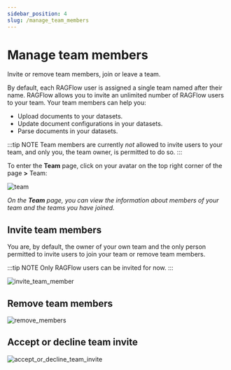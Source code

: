 ```yaml
---
sidebar_position: 4
slug: /manage_team_members
---
```


# Manage team members

Invite or remove team members, join or leave a team.

By default, each RAGFlow user is assigned a single team named after their name. RAGFlow allows you to invite an unlimited number of RAGFlow users to your team. Your team members can help you:

- Upload documents to your datasets.
- Update document configurations in your datasets.
- Parse documents in your datasets.

:::tip NOTE
Team members are currently *not* allowed to invite users to your team, and only you, the team owner, is permitted to do so.
:::

To enter the **Team** page, click on your avatar on the top right corner of the page **>** Team:

![team](https://github.com/user-attachments/assets/0eac2503-26bc-4568-b3f2-bcd84069a07a)

_On the **Team** page, you can view the information about members of your team and the teams you have joined._

## Invite team members

You are, by default, the owner of your own team and the only person permitted to invite users to join your team or remove team members.

:::tip NOTE
Only RAGFlow users can be invited for now.
:::

![invite_team_member](https://github.com/user-attachments/assets/75e19d53-3a00-480e-8b16-fe00c23c4486)

## Remove team members

![remove_members](https://github.com/user-attachments/assets/5c1a6ab5-8862-47a0-ad09-77fe88866508)

## Accept or decline team invite

![accept_or_decline_team_invite](https://github.com/user-attachments/assets/6a2cb61f-03d5-4423-9ed1-71df97ff4114)

